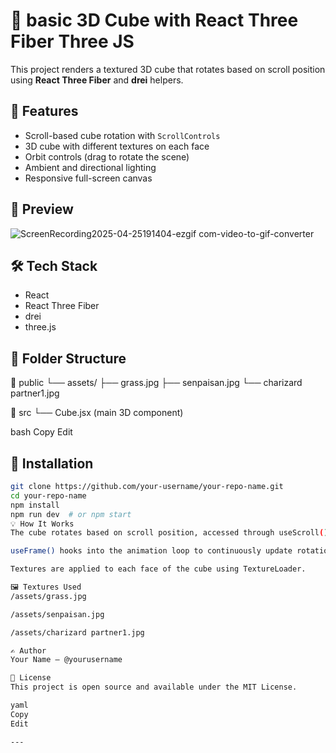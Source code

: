 # 🧊 basic 3D Cube with React Three Fiber Three JS

This project renders a textured 3D cube that rotates based on scroll position using **React Three Fiber** and **drei** helpers.

## 🚀 Features

- Scroll-based cube rotation with `ScrollControls`
- 3D cube with different textures on each face
- Orbit controls (drag to rotate the scene)
- Ambient and directional lighting
- Responsive full-screen canvas

## 📸 Preview
![ScreenRecording2025-04-25191404-ezgif com-video-to-gif-converter](https://github.com/user-attachments/assets/109f8b10-0d7c-4b64-a8f0-6b81098816aa)



## 🛠️ Tech Stack

- React
- React Three Fiber
- drei
- three.js

## 📂 Folder Structure

📁 public └── assets/ ├── grass.jpg ├── senpaisan.jpg └── charizard partner1.jpg

📁 src └── Cube.jsx (main 3D component)

bash
Copy
Edit

## 🧰 Installation

```bash
git clone https://github.com/your-username/your-repo-name.git
cd your-repo-name
npm install
npm run dev  # or npm start
💡 How It Works
The cube rotates based on scroll position, accessed through useScroll() from drei.

useFrame() hooks into the animation loop to continuously update rotation.

Textures are applied to each face of the cube using TextureLoader.

🖼️ Textures Used
/assets/grass.jpg

/assets/senpaisan.jpg

/assets/charizard partner1.jpg

✍️ Author
Your Name – @yourusername

📄 License
This project is open source and available under the MIT License.

yaml
Copy
Edit

---


